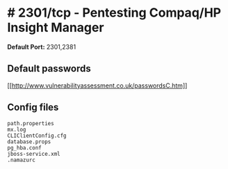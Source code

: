 # # 2301/tcp - Pentesting Compaq/HP Insight Manager


**Default Port:** 2301,2381

## Default passwords

[[http://www.vulnerabilityassessment.co.uk/passwordsC.htm]]

## Config files

```text
path.properties
mx.log
CLIClientConfig.cfg
database.props
pg_hba.conf
jboss-service.xml
.namazurc
```
```

